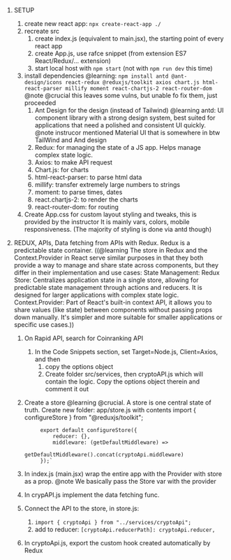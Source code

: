 

1. SETUP
    1. create new react app: `npx create-react-app ./`
    2. recreate src
        1. create index.js (equivalent to main.jsx), the starting point of every react app
        2. create App.js, use rafce snippet (from extension ES7 React/Redux/... extension)
        3. start local host with `npm start` (not with `npm run dev` this time)
    3. install dependencies @learning: `npm install antd @ant-design/icons react-redux @reduxjs/toolkit axios chart.js html-react-parser millify moment react-chartjs-2 react-router-dom`
        @note @crucial this leaves some vulns, but unable fo fix them, just proceeded
        1. Ant Design for the design (instead of Tailwind) @learning antd: UI component library with a strong design system, best suited for applications that need a polished and consistent UI quickly.
        @note instrucor mentioned Material UI that is somewhere in btw TailWind and And design
        2. Redux: for managing the state of a JS app. Helps manage complex state logic.
        3. Axios: to make API request
        4. Chart.js: for charts
        5. html-react-parser: to parse html data
        6. millify: transfer extremely large numbers to strings
        7. moment: to parse times, dates
        8. react.chartjs-2: to render the charts
        9. react-router-dom: for routing
    4. Create App.css for custom layout styling and tweaks, this is provided by the instructor
       It is mainly vars, colors, mobile responsiveness. (The majority of styling is done via antd though)



2. REDUX, APIs,
   Data fetching from APIs with Redux. Redux is a predictable state container.
    ((@learning The store in Redux and the Context.Provider in React serve similar purposes in that they both provide a way to manage and share state across components, but they differ in their implementation and use cases:
    State Management:
    Redux Store: Centralizes application state in a single store, allowing for predictable state management through actions and reducers. It is designed for larger applications with complex state logic.
    Context.Provider: Part of React's built-in context API, it allows you to share values (like state) between components without passing props down manually. It's simpler and more suitable for smaller applications or specific use cases.))
    1. On Rapid API, search for Coinranking API
        1. In the Code Snippets section, set Target=Node.js, Client=Axios, and then
            1. copy the options object
            2. Create folder src/services, then cryptoAPI.js which will contain the logic. Copy the options object therein and comment it out
    2. Create a store @learning @crucial. A store is one central state of truth. Create new folder: app/store.js with contents
                import { configureStore } from "@reduxjs/toolkit";

                export default configureStore({
                    reducer: {},
                    middleware: (getDefaultMiddleware) =>
                        getDefaultMiddleware().concat(cryptoApi.middleware)
                });`
    3. In index.js (main.jsx) wrap the entire app with the Provider with store as a prop. @note We basically pass the Store var with the provider
    4. In crypAPI.js implement the data fetching func.
    5. Connect the API to the store, in store.js:
        1. `import { cryptoApi } from "../services/cryptoApi";`
        2. add to reducer: `[cryptoApi.reducerPath]: cryptoApi.reducer,`
    6. In cryptoApi.js, export the custom hook created automatically by Redux

